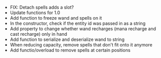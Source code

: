 - FIX: Detach spells adds a slot?
- Update functions for 1.0
- Add function to freeze wand and spells on it
- In the constructor, check if the entity id was passed in as a string
- Add property to change whether wand recharges (mana recharge and cast recharge) only in hand
- Add function to serialize and deserialize wand to string
- When reducing capacity, remove spells that don't fit onto it anymore
- Add functio/overload to remove spells at certain positions